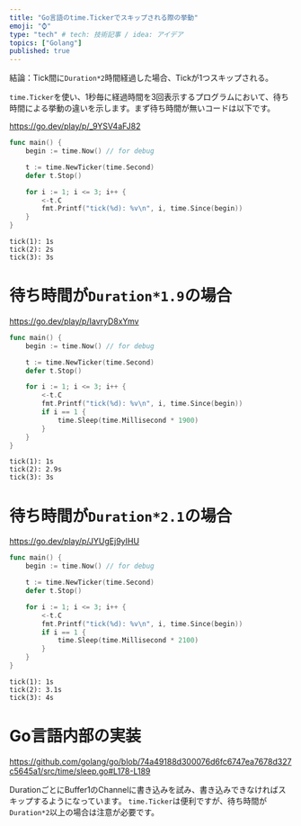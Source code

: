 ```yaml
---
title: "Go言語のtime.Tickerでスキップされる際の挙動"
emoji: "⌚️"
type: "tech" # tech: 技術記事 / idea: アイデア
topics: ["Golang"]
published: true
---
```


結論：Tick間に`Duration*2`時間経過した場合、Tickが1つスキップされる。

`time.Ticker`を使い、1秒毎に経過時間を3回表示するプログラムにおいて、待ち時間による挙動の違いを示します。まず待ち時間が無いコードは以下です。

https://go.dev/play/p/_9YSV4aFJ82

```go
func main() {
	begin := time.Now() // for debug

	t := time.NewTicker(time.Second)
	defer t.Stop()

	for i := 1; i <= 3; i++ {
		<-t.C
		fmt.Printf("tick(%d): %v\n", i, time.Since(begin))
	}
}
```

```
tick(1): 1s
tick(2): 2s
tick(3): 3s
```

# 待ち時間が`Duration*1.9`の場合

https://go.dev/play/p/IavryD8xYmv

```go
func main() {
	begin := time.Now() // for debug

	t := time.NewTicker(time.Second)
	defer t.Stop()

	for i := 1; i <= 3; i++ {
		<-t.C
		fmt.Printf("tick(%d): %v\n", i, time.Since(begin))
		if i == 1 {
			time.Sleep(time.Millisecond * 1900)
		}
	}
}
```

```
tick(1): 1s
tick(2): 2.9s
tick(3): 3s
```

# 待ち時間が`Duration*2.1`の場合

https://go.dev/play/p/JYUgEj9yIHU

```go
func main() {
	begin := time.Now() // for debug

	t := time.NewTicker(time.Second)
	defer t.Stop()

	for i := 1; i <= 3; i++ {
		<-t.C
		fmt.Printf("tick(%d): %v\n", i, time.Since(begin))
		if i == 1 {
			time.Sleep(time.Millisecond * 2100)
		}
	}
}
```

```
tick(1): 1s
tick(2): 3.1s
tick(3): 4s
```

# Go言語内部の実装

https://github.com/golang/go/blob/74a49188d300076d6fc6747ea7678d327c5645a1/src/time/sleep.go#L178-L189

DurationごとにBuffer1のChannelに書き込みを試み、書き込みできなければスキップするようになっています。
`time.Ticker`は便利ですが、待ち時間が`Duration*2`以上の場合は注意が必要です。
